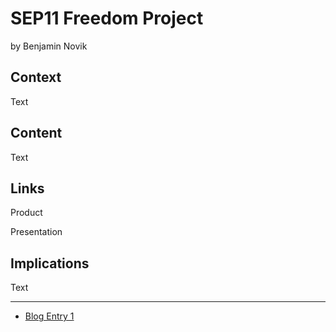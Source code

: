 # SEP11 Freedom Project
by Benjamin Novik

## Context
Text

## Content
Text

## Links

Product

Presentation

## Implications
Text

---

* [Blog Entry 1](entries/entry01.md)
